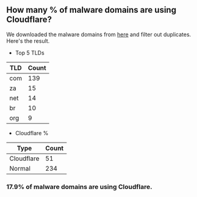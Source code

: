 ## How many % of malware domains are using Cloudflare?


We downloaded the malware domains from [here](https://urlhaus.abuse.ch) and filter out duplicates.
Here's the result.


[//]: # (start replacement)


- Top 5 TLDs

| TLD | Count |
| --- | --- |
| com | 139 |
| za | 15 |
| net | 14 |
| br | 10 |
| org | 9 |


- Cloudflare %

| Type | Count |
| --- | --- |
| Cloudflare | 51 |
| Normal | 234 |


### 17.9% of malware domains are using Cloudflare.